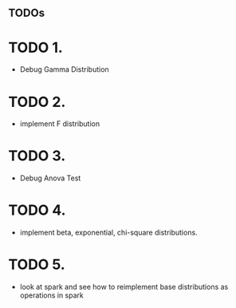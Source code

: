 ## TODOs ##

# TODO 1. #
- Debug Gamma Distribution

# TODO 2. #
   - implement F distribution

# TODO 3. #
 - Debug Anova Test

# TODO 4. #
- implement beta, exponential, chi-square distributions.

# TODO 5. #
- look at spark and see how to reimplement base distributions as operations in spark